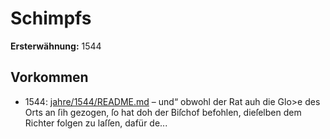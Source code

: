 # Schimpfs

**Ersterwähnung:** 1544

## Vorkommen
- 1544: [jahre/1544/README.md](../jahre/1544/README.md) – und“ obwohl der Rat auh die Glo>e des
Orts an ſih gezogen, ſo hat doh der Biſchof befohlen,
dieſelben dem Richter folgen zu laſſen, dafür de...
